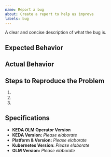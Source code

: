 ```yaml
---
name: Report a bug
about: Create a report to help us improve
labels: bug
---
```


A clear and concise description of what the bug is.

## Expected Behavior


## Actual Behavior


## Steps to Reproduce the Problem

  1.
  2.
  3.

## Specifications

  - **KEDA OLM Operator Version**
  - **KEDA Version:** *Please elaborate*
  - **Platform & Version:** *Please elaborate*
  - **Kubernetes Version:** *Please elaborate*
  - **OLM Version:** *Please elaborate*